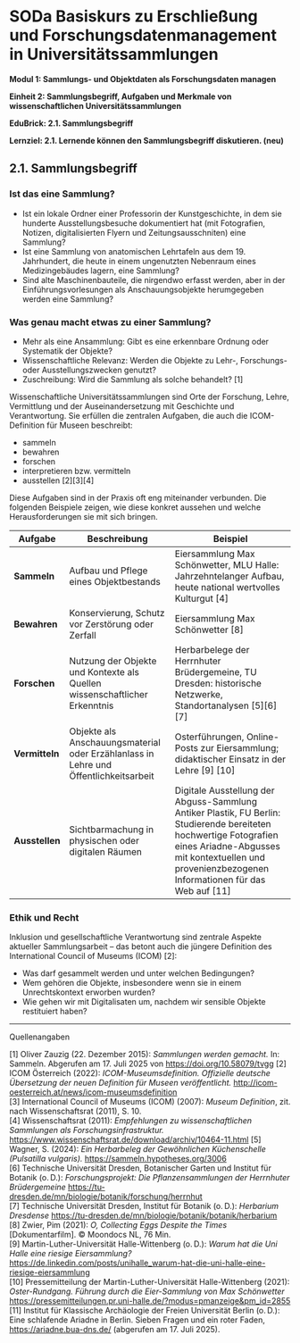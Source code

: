 <!--
*titel:
*author:in/urheber:in: Rebekka Reichert
orcid: https://orcid.org/0009-0006-8283-3234
email: SODa@sammlungen.io
*lizenz: cc by
lizenzlink: https://creativecommons.org/
*persistenter OER link: 
language: DE
version:  v1
beschreibung: 
format: SODaBasiskurs Workshop 
modultitel: Sammlungs- und Objektdaten als Forschungsdaten managen
modul: Modul 1
einheitstitel: Sammlungsbegriff
eiheit: Einheit 2
lernziel: Lernende können den Sammlungsbegriff diskutieren. (neu)
LZ-ID: (neu)
baustein: Baustein2.1
zielgruppe: https://zenodo.org/records/15574575
gestaltungsprinzip: Problemorientiertes Lernen und Peer Learning
keywords: ???
erstellungsdatum: 

technische metadaten:
medientyp: text
dateiformat: .md
dauer: 
größe:
software: Web
icon: https://raw.githubusercontent.com/chastik/SODa-Basiskurs/main/img/SODa-Logo_full.svg
icon: https://github.com/chastik/SODa-Basiskurs/blob/main/img/SODa-Logo_full.svg


link:    https://raw.githubusercontent.com/chastik/SODa-Basiskurs/refs/heads/main/soda.css

--> 

# SODa Basiskurs zu Erschließung und Forschungsdatenmanagement in Universitätssammlungen

**Modul 1: Sammlungs- und Objektdaten als Forschungsdaten managen**

**Einheit 2: Sammlungsbegriff, Aufgaben und Merkmale von wissenschaftlichen Universitätssammlungen**

**EduBrick: 2.1. Sammlungsbegriff**

**Lernziel: 2.1. Lernende können den Sammlungsbegriff diskutieren. (neu)**


## 2.1. Sammlungsbegriff

### **Ist das eine Sammlung?**
- Ist ein lokale Ordner einer Professorin der Kunstgeschichte, in dem sie hunderte Ausstellungsbesuche dokumentiert hat (mit Fotografien, Notizen, digitalisierten Flyern und Zeitungsausschniten) eine Sammlung?
- Ist eine Sammlung von anatomischen Lehrtafeln aus dem 19. Jahrhundert, die heute in einem ungenutzten Nebenraum eines Medizingebäudes lagern, eine Sammlung?
- Sind alte Maschinenbauteile, die nirgendwo erfasst werden, aber in der Einführungsvorlesungen als Anschauungsobjekte herumgegeben werden eine Sammlung?

### **Was genau macht etwas zu einer Sammlung?**
- Mehr als eine Ansammlung: Gibt es eine erkennbare Ordnung oder Systematik der Objekte?
- Wissenschaftliche Relevanz: Werden die Objekte zu Lehr-, Forschungs- oder Ausstellungszwecken genutzt?
- Zuschreibung: Wird die Sammlung als solche behandelt? [1]

Wissenschaftliche Universitätssammlungen sind Orte der Forschung, Lehre, Vermittlung und der Auseinandersetzung mit Geschichte und Verantwortung. Sie erfüllen die zentralen Aufgaben, die auch die ICOM-Definition für Museen beschreibt:

- sammeln  
- bewahren  
- forschen  
- interpretieren bzw. vermitteln  
- ausstellen [2][3][4]

Diese Aufgaben sind in der Praxis oft eng miteinander verbunden. Die folgenden Beispiele zeigen, wie diese konkret aussehen und welche Herausforderungen sie mit sich bringen.

 Aufgabe     | Beschreibung                                                                                         | Beispiel                                                                                                       |
|--------------|------------------------------------------------------------------------------------------------------|----------------------------------------------------------------------------------------------------------------|
| **Sammeln**   | Aufbau und Pflege eines Objektbestands                                 | Eiersammlung Max Schönwetter, MLU Halle: Jahrzehntelanger Aufbau, heute national wertvolles Kulturgut [4]   |
| **Bewahren**  | Konservierung, Schutz vor Zerstörung oder Zerfall                                                    | Eiersammlung Max Schönwetter [8]                                     |
| **Forschen**  | Nutzung der Objekte und Kontexte als Quellen wissenschaftlicher Erkenntnis                          | Herbarbelege der Herrnhuter Brüdergemeine, TU Dresden: historische Netzwerke, Standortanalysen [5][6][7]    |
| **Vermitteln**| Objekte als Anschauungsmaterial oder Erzählanlass in Lehre und Öffentlichkeitsarbeit                | Osterführungen, Online-Posts zur Eiersammlung; didaktischer Einsatz in der Lehre [9] [10]                 |
| **Ausstellen**| Sichtbarmachung in physischen oder digitalen Räumen                                                 | Digitale Ausstellung der Abguss-Sammlung Antiker Plastik, FU Berlin: Studierende bereiteten hochwertige Fotografien eines Ariadne-Abgusses mit kontextuellen und provenienzbezogenen Informationen für das Web auf [11] |

### **Ethik und Recht**
Inklusion und gesellschaftliche Verantwortung sind zentrale Aspekte aktueller Sammlungsarbeit – das betont auch die jüngere Definition des International Council of Museums (ICOM) [2]:
- Was darf gesammelt werden und unter welchen Bedingungen?
- Wem gehören die Objekte, insbesondere wenn sie in einem Unrechtskontext erworben wurden?
- Wie gehen wir mit Digitalisaten um, nachdem wir sensible Objekte restituiert haben?

-----------
Quellenangaben

[1] Oliver Zauzig (22. Dezember 2015): *Sammlungen werden gemacht.* In: Sammeln. Abgerufen am 17. Juli 2025 von https://doi.org/10.58079/tvgg
[2] ICOM Österreich (2022): *ICOM-Museumsdefinition. Offizielle deutsche Übersetzung der neuen Definition für Museen veröffentlicht.* http://icom-oesterreich.at/news/icom-museumsdefinition  
[3] International Council of Museums (ICOM) (2007): *Museum Definition*, zit. nach Wissenschaftsrat (2011), S. 10.  
[4] Wissenschaftsrat (2011): *Empfehlungen zu wissenschaftlichen Sammlungen als Forschungsinfrastruktur.* https://www.wissenschaftsrat.de/download/archiv/10464-11.html 
[5] Wagner, S. (2024): *Ein Herbarbeleg der Gewöhnlichen Küchenschelle (Pulsatilla vulgaris).* https://sammeln.hypotheses.org/3006  
[6] Technische Universität Dresden, Botanischer Garten und Institut für Botanik (o. D.): *Forschungsprojekt: Die Pflanzensammlungen der Herrnhuter Brüdergemeine* https://tu-dresden.de/mn/biologie/botanik/forschung/herrnhut  
[7] Technische Universität Dresden, Institut für Botanik (o. D.): *Herbarium Dresdense* https://tu-dresden.de/mn/biologie/botanik/botanik/herbarium  
[8] Zwier, Pim (2021): *O, Collecting Eggs Despite the Times* [Dokumentarfilm]. © Moondocs NL, 76 Min.  
[9] Martin-Luther-Universität Halle-Wittenberg (o. D.): *Warum hat die Uni Halle eine riesige Eiersammlung?* https://de.linkedin.com/posts/unihalle_warum-hat-die-uni-halle-eine-riesige-eiersammlung  
[10] Pressemitteilung der Martin-Luther-Universität Halle-Wittenberg (2021): *Oster-Rundgang. Führung durch die Eier-Sammlung von Max Schönwetter* https://pressemitteilungen.pr.uni-halle.de/?modus=pmanzeige&pm_id=2855  
[11] Institut für Klassische Archäologie der Freien Universität Berlin (o. D.): Eine schlafende Ariadne in Berlin. Sieben Fragen und ein roter Faden, https://ariadne.bua-dns.de/ (abgerufen am 17. Juli 2025).



